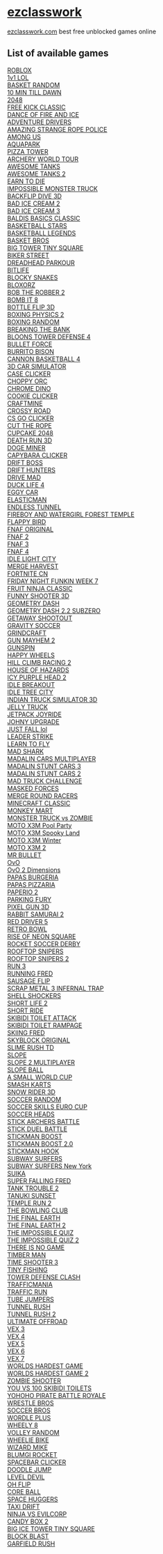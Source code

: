 # [ezclasswork](https://ezclasswork.com)
[ezclasswork.com](https://ezclasswork.com) best free unblocked games online

## List of available games

[ROBLOX](https://ezclasswork.com/play/roblox) <br>
[1v1 LOL](https://ezclasswork.com/play/1v1-lol)<br>
[BASKET RANDOM](https://ezclasswork.com/play/basket-random)<br>
[10 MIN TILL DAWN](https://ezclasswork.com/play/10-min-till-dawn)<br>
[2048](https://ezclasswork.com/play/2048)<br>
[FREE KICK CLASSIC](https://ezclasswork.com/play/free-kick-classic)<br>
[DANCE OF FIRE AND ICE](https://ezclasswork.com/play/dance-of-fire-and-ice)<br>
[ADVENTURE DRIVERS](https://ezclasswork.com/play/adventure-drivers)<br>
[AMAZING STRANGE ROPE POLICE](https://ezclasswork.com/play/amazing-strange-rope-police)<br>
[AMONG US](https://ezclasswork.com/play/among-us)<br>
[AQUAPARK](https://ezclasswork.com/play/aquapark)<br>
[PIZZA TOWER](https://ezclasswork.com/play/pizza-tower)<br>
[ARCHERY WORLD TOUR](https://ezclasswork.com/play/archery-world-tour)<br>
[AWESOME TANKS](https://ezclasswork.com/play/awesome-tanks)<br>
[AWESOME TANKS 2](https://ezclasswork.com/play/awesome-tanks-2)<br>
[EARN TO DIE](https://ezclasswork.com/play/earn-to-die)<br>
[IMPOSSIBLE MONSTER TRUCK](https://ezclasswork.com/play/impossible-monster-truck)<br>
[BACKFLIP DIVE 3D](https://ezclasswork.com/play/backflip-dive-3d)<br>
[BAD ICE CREAM 2](https://ezclasswork.com/play/bad-ice-cream-2)<br>
[BAD ICE CREAM 3](https://ezclasswork.com/play/bad-ice-cream-3)<br>
[BALDIS BASICS CLASSIC](https://ezclasswork.com/play/baldis-basics-classic)<br>
[BASKETBALL STARS](https://ezclasswork.com/play/basketball-stars)<br>
[BASKETBALL LEGENDS](https://ezclasswork.com/play/basketball-legends)<br>
[BASKET BROS](https://ezclasswork.com/play/basket-bros)<br>
[BIG TOWER TINY SQUARE](https://ezclasswork.com/play/big-tower-tiny-square)<br>
[BIKER STREET](https://ezclasswork.com/play/biker-street)<br>
[DREADHEAD PARKOUR](https://ezclasswork.com/play/dreadhead-parkour)<br>
[BITLIFE](https://ezclasswork.com/play/bitlife)<br>
[BLOCKY SNAKES](https://ezclasswork.com/play/blocky-snakes)<br>
[BLOXORZ](https://ezclasswork.com/play/bloxorz)<br>
[BOB THE ROBBER 2](https://ezclasswork.com/play/bob-the-robber-2)<br>
[BOMB IT 8](https://ezclasswork.com/play/bomb-it-8)<br>
[BOTTLE FLIP 3D](https://ezclasswork.com/play/bottle-flip-3d)<br>
[BOXING PHYSICS 2](https://ezclasswork.com/play/boxing-physics-2)<br>
[BOXING RANDOM](https://ezclasswork.com/play/boxing-random)<br>
[BREAKING THE BANK](https://ezclasswork.com/play/breaking-the-bank)<br>
[BLOONS TOWER DEFENSE 4](https://ezclasswork.com/play/bloons-tower-defense-4)<br>
[BULLET FORCE](https://ezclasswork.com/play/bullet-force)<br>
[BURRITO BISON](https://ezclasswork.com/play/burrito-bison)<br>
[CANNON BASKETBALL 4](https://ezclasswork.com/play/cannon-basketball-4)<br>
[3D CAR SIMULATOR](https://ezclasswork.com/play/3d-car-simulator)<br>
[CASE CLICKER](https://ezclasswork.com/play/case-clicker)<br>
[CHOPPY ORC](https://ezclasswork.com/play/choppy-orc)<br>
[CHROME DINO](https://ezclasswork.com/play/chrome-dino)<br>
[COOKIE CLICKER](https://ezclasswork.com/play/cookie-clicker)<br>
[CRAFTMINE](https://ezclasswork.com/play/craftmine)<br>
[CROSSY ROAD](https://ezclasswork.com/play/crossy-road)<br>
[CS GO CLICKER](https://ezclasswork.com/play/cs-go-clicker)<br>
[CUT THE ROPE](https://ezclasswork.com/play/cut-the-rope)<br>
[CUPCAKE 2048](https://ezclasswork.com/play/cupcake-2048)<br>
[DEATH RUN 3D](https://ezclasswork.com/play/death-run-3d)<br>
[DOGE MINER](https://ezclasswork.com/play/doge-miner)<br>
[CAPYBARA CLICKER](https://ezclasswork.com/play/capybara-clicker)<br>
[DRIFT BOSS](https://ezclasswork.com/play/drift-boss)<br>
[DRIFT HUNTERS](https://ezclasswork.com/play/drift-hunters)<br>
[DRIVE MAD](https://ezclasswork.com/play/drive-mad)<br>
[DUCK LIFE 4](https://ezclasswork.com/play/duck-life-4)<br>
[EGGY CAR](https://ezclasswork.com/play/eggy-car)<br>
[ELASTICMAN](https://ezclasswork.com/play/elasticman)<br>
[ENDLESS TUNNEL](https://ezclasswork.com/play/endless-tunnel)<br>
[FIREBOY AND WATERGIRL FOREST TEMPLE](https://ezclasswork.com/play/<br>fireboy-and-watergirl-forest-temple)<br>
[FLAPPY BIRD](https://ezclasswork.com/play/flappy-bird)<br>
[FNAF ORIGINAL](https://ezclasswork.com/play/fnaf-original)<br>
[FNAF 2](https://ezclasswork.com/play/fnaf-2)<br>
[FNAF 3](https://ezclasswork.com/play/fnaf-3)<br>
[FNAF 4](https://ezclasswork.com/play/fnaf-4)<br>
[IDLE LIGHT CITY](https://ezclasswork.com/play/idle-light-city)<br>
[MERGE HARVEST](https://ezclasswork.com/play/merge-harvest)<br>
[FORTNITE CN](https://ezclasswork.com/play/fortnite-cn)<br>
[FRIDAY NIGHT FUNKIN WEEK 7](https://ezclasswork.com/play/friday-night-funkin-week-7)<br>
[FRUIT NINJA CLASSIC](https://ezclasswork.com/play/fruit-ninja-classic)<br>
[FUNNY SHOOTER 3D](https://ezclasswork.com/play/funny-shooter-3d)<br>
[GEOMETRY DASH](https://ezclasswork.com/play/geometry-dash)<br>
[GEOMETRY DASH 2.2 SUBZERO](https://ezclasswork.com/play/geometry-dash-22-subzero)<br>
[GETAWAY SHOOTOUT](https://ezclasswork.com/play/getaway-shootout)<br>
[GRAVITY SOCCER](https://ezclasswork.com/play/gravity-soccer)<br>
[GRINDCRAFT](https://ezclasswork.com/play/grindcraft)<br>
[GUN MAYHEM 2](https://ezclasswork.com/play/gun-mayhem-2)<br>
[GUNSPIN](https://ezclasswork.com/play/gunspin)<br>
[HAPPY WHEELS](https://ezclasswork.com/play/happy-wheels)<br>
[HILL CLIMB RACING 2](https://ezclasswork.com/play/hill-climb-racing-2)<br>
[HOUSE OF HAZARDS](https://ezclasswork.com/play/house-of-hazards)<br>
[ICY PURPLE HEAD 2](https://ezclasswork.com/play/icy-purple-head-2)<br>
[IDLE BREAKOUT](https://ezclasswork.com/play/idle-breakout)<br>
[IDLE TREE CITY](https://ezclasswork.com/play/idle-tree-city)<br>
[INDIAN TRUCK SIMULATOR 3D](https://ezclasswork.com/play/indian-truck-simulator-3d)<br>
[JELLY TRUCK](https://ezclasswork.com/play/jelly-truck)<br>
[JETPACK JOYRIDE](https://ezclasswork.com/play/jetpack-joyride)<br>
[JOHNY UPGRADE](https://ezclasswork.com/play/johny-upgrade)<br>
[JUST FALL lol](https://ezclasswork.com/play/just-fall-lol)<br>
[LEADER STRIKE](https://ezclasswork.com/play/leader-strike)<br>
[LEARN TO FLY](https://ezclasswork.com/play/learn-to-fly)<br>
[MAD SHARK](https://ezclasswork.com/play/mad-shark)<br>
[MADALIN CARS MULTIPLAYER](https://ezclasswork.com/play/madalin-cars-multiplayer)<br>
[MADALIN STUNT CARS 3](https://ezclasswork.com/play/madalin-stunt-cars-3)<br>
[MADALIN STUNT CARS 2](https://ezclasswork.com/play/madalin-stunt-cars-2)<br>
[MAD TRUCK CHALLENGE](https://ezclasswork.com/play/mad-truck-challenge)<br>
[MASKED FORCES](https://ezclasswork.com/play/masked-forces)<br>
[MERGE ROUND RACERS](https://ezclasswork.com/play/merge-round-racers)<br>
[MINECRAFT CLASSIC](https://ezclasswork.com/play/minecraft-classic)<br>
[MONKEY MART](https://ezclasswork.com/play/monkey-mart)<br>
[MONSTER TRUCK vs ZOMBIE](https://ezclasswork.com/play/monster-truck-vs-zombie)<br>
[MOTO X3M Pool Party](https://ezclasswork.com/play/moto-x3m-pool-party)<br>
[MOTO X3M Spooky Land](https://ezclasswork.com/play/moto-x3m-spooky-land)<br>
[MOTO X3M Winter](https://ezclasswork.com/play/moto-x3m-winter)<br>
[MOTO X3M 2](https://ezclasswork.com/play/moto-x3m-2)<br>
[MR BULLET](https://ezclasswork.com/play/mr-bullet)<br>
[OvO](https://ezclasswork.com/play/ovo)<br>
[OvO 2 Dimensions](https://ezclasswork.com/play/ovo-2-dimensions)<br>
[PAPAS BURGERIA](https://ezclasswork.com/play/papas-burgeria)<br>
[PAPAS PIZZARIA](https://ezclasswork.com/play/papas-pizzaria)<br>
[PAPERIO 2](https://ezclasswork.com/play/paperio-2)<br>
[PARKING FURY](https://ezclasswork.com/play/parking-fury)<br>
[PIXEL GUN 3D](https://ezclasswork.com/play/pixel-gun-3d)<br>
[RABBIT SAMURAI 2](https://ezclasswork.com/play/rabbit-samurai-2)<br>
[RED DRIVER 5](https://ezclasswork.com/play/red-driver-5)<br>
[RETRO BOWL](https://ezclasswork.com/play/retro-bowl)<br>
[RISE OF NEON SQUARE](https://ezclasswork.com/play/rise-of-neon-square)<br>
[ROCKET SOCCER DERBY](https://ezclasswork.com/play/rocket-soccer-derby)<br>
[ROOFTOP SNIPERS](https://ezclasswork.com/play/rooftop-snipers)<br>
[ROOFTOP SNIPERS 2](https://ezclasswork.com/play/rooftop-snipers-2)<br>
[RUN 3](https://ezclasswork.com/play/run-3)<br>
[RUNNING FRED](https://ezclasswork.com/play/running-fred)<br>
[SAUSAGE FLIP](https://ezclasswork.com/play/sausage-flip)<br>
[SCRAP METAL 3 INFERNAL TRAP](https://ezclasswork.com/play/scrap-metal-3-infernal-trap)<br>
[SHELL SHOCKERS](https://ezclasswork.com/play/shell-shockers)<br>
[SHORT LIFE 2](https://ezclasswork.com/play/short-life-2)<br>
[SHORT RIDE](https://ezclasswork.com/play/short-ride)<br>
[SKIBIDI TOILET ATTACK](https://ezclasswork.com/play/skibidi-toilet-attack)<br>
[SKIBIDI TOILET RAMPAGE](https://ezclasswork.com/play/skibidi-toilet-rampage)<br>
[SKIING FRED](https://ezclasswork.com/play/skiing-fred)<br>
[SKYBLOCK ORIGINAL](https://ezclasswork.com/play/skyblock-original)<br>
[SLIME RUSH TD](https://ezclasswork.com/play/slime-rush-td)<br>
[SLOPE](https://ezclasswork.com/play/slope)<br>
[SLOPE 2 MULTIPLAYER](https://ezclasswork.com/play/slope-2-multiplayer)<br>
[SLOPE BALL](https://ezclasswork.com/play/slope-ball)<br>
[A SMALL WORLD CUP](https://ezclasswork.com/play/a-small-world-cup)<br>
[SMASH KARTS](https://ezclasswork.com/play/smash-karts)<br>
[SNOW RIDER 3D](https://ezclasswork.com/play/snow-rider-3d)<br>
[SOCCER RANDOM](https://ezclasswork.com/play/soccer-random)<br>
[SOCCER SKILLS EURO CUP](https://ezclasswork.com/play/soccer-skills-euro-cup)<br>
[SOCCER HEADS](https://ezclasswork.com/play/soccer-heads)<br>
[STICK ARCHERS BATTLE](https://ezclasswork.com/play/stick-archers-battle)<br>
[STICK DUEL BATTLE](https://ezclasswork.com/play/stick-duel-battle)<br>
[STICKMAN BOOST](https://ezclasswork.com/play/stickman-boost)<br>
[STICKMAN BOOST 2.0](https://ezclasswork.com/play/stickman-boost-20)<br>
[STICKMAN HOOK](https://ezclasswork.com/play/stickman-hook)<br>
[SUBWAY SURFERS](https://ezclasswork.com/play/subway-surfers)<br>
[SUBWAY SURFERS New York](https://ezclasswork.com/play/subway-surfers-new-york)<br>
[SUIKA](https://ezclasswork.com/play/suika)<br>
[SUPER FALLING FRED](https://ezclasswork.com/play/super-falling-fred)<br>
[TANK TROUBLE 2](https://ezclasswork.com/play/tank-trouble-2)<br>
[TANUKI SUNSET](https://ezclasswork.com/play/tanuki-sunset)<br>
[TEMPLE RUN 2](https://ezclasswork.com/play/temple-run-2)<br>
[THE BOWLING CLUB](https://ezclasswork.com/play/the-bowling-club)<br>
[THE FINAL EARTH](https://ezclasswork.com/play/the-final-earth)<br>
[THE FINAL EARTH 2](https://ezclasswork.com/play/the-final-earth-2)<br>
[THE IMPOSSIBLE QUIZ](https://ezclasswork.com/play/the-impossible-quiz)<br>
[THE IMPOSSIBLE QUIZ 2](https://ezclasswork.com/play/the-impossible-quiz-2)<br>
[THERE IS NO GAME](https://ezclasswork.com/play/there-is-no-game)<br>
[TIMBER MAN](https://ezclasswork.com/play/timber-man)<br>
[TIME SHOOTER 3](https://ezclasswork.com/play/time-shooter-3)<br>
[TINY FISHING](https://ezclasswork.com/play/tiny-fishing)<br>
[TOWER DEFENSE CLASH](https://ezclasswork.com/play/tower-defense-clash)<br>
[TRAFFICMANIA](https://ezclasswork.com/play/trafficmania)<br>
[TRAFFIC RUN](https://ezclasswork.com/play/traffic-run)<br>
[TUBE JUMPERS](https://ezclasswork.com/play/tube-jumpers)<br>
[TUNNEL RUSH](https://ezclasswork.com/play/tunnel-rush)<br>
[TUNNEL RUSH 2](https://ezclasswork.com/play/tunnel-rush-2)<br>
[ULTIMATE OFFROAD](https://ezclasswork.com/play/ultimate-offroad)<br>
[VEX 3](https://ezclasswork.com/play/vex-3)<br>
[VEX 4](https://ezclasswork.com/play/vex-4)<br>
[VEX 5](https://ezclasswork.com/play/vex-5)<br>
[VEX 6](https://ezclasswork.com/play/vex-6)<br>
[VEX 7](https://ezclasswork.com/play/vex-7)<br>
[WORLDS HARDEST GAME](https://ezclasswork.com/play/worlds-hardest-game)<br>
[WORLDS HARDEST GAME 2](https://ezclasswork.com/play/worlds-hardest-game-2)<br>
[ZOMBIE SHOOTER](https://ezclasswork.com/play/zombie-shooter)<br>
[YOU VS 100 SKIBIDI TOILETS](https://ezclasswork.com/play/you-vs-100-skibidi-toilets)<br>
[YOHOHO PIRATE BATTLE ROYALE](https://ezclasswork.com/play/yohoho)<br>
[WRESTLE BROS](https://ezclasswork.com/play/wrestle-bros)<br>
[SOCCER BROS](https://ezclasswork.com/play/soccer-bros)<br>
[WORDLE PLUS](https://ezclasswork.com/play/wordle-plus)<br>
[WHEELY 8](https://ezclasswork.com/play/wheely-8)<br>
[VOLLEY RANDOM](https://ezclasswork.com/play/volley-random)<br>
[WHEELIE BIKE](https://ezclasswork.com/play/wheelie-bike)<br>
[WIZARD MIKE](https://ezclasswork.com/play/wizard-mike)<br>
[BLUMGI ROCKET](https://ezclasswork.com/play/blumgi-rocket)<br>
[SPACEBAR CLICKER](https://ezclasswork.com/play/spacebar-clicker)<br>
[DOODLE JUMP](https://ezclasswork.com/play/doodle-jump)<br>
[LEVEL DEVIL](https://ezclasswork.com/play/level-devil)<br>
[OH FLIP](https://ezclasswork.com/play/oh-flip)<br>
[CORE BALL](https://ezclasswork.com/play/coreball)<br>
[SPACE HUGGERS](https://ezclasswork.com/play/space-huggers)<br>
[TAXI DRIFT](https://ezclasswork.com/play/taxi-drift)<br>
[NINJA VS EVILCORP](https://ezclasswork.com/play/ninja-vs-evilcorp)<br>
[CANDY BOX 2](https://ezclasswork.com/play/candy-box-2)<br>
[BIG ICE TOWER TINY SQUARE](https://ezclasswork.com/play/big-ice-tower-tiny-square)<br>
[BLOCK BLAST](https://ezclasswork.com/play/block-blast)<br>
[GARFIELD RUSH](https://ezclasswork.com/play/garfield-rush)<br>
